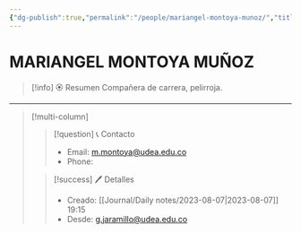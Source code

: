 ```yaml
---
{"dg-publish":true,"permalink":"/people/mariangel-montoya-munoz/","title":"MARIANGEL MONTOYA MUÑOZ","tags":["Person"],"noteIcon":"","created":"2023-08-07T19:15:15.366-05:00","updated":"2023-08-07T19:32:47.380-05:00"}
---
```



# MARIANGEL MONTOYA MUÑOZ

> [!info] 🏵️ Resumen
> Compañera de carrera, pelirroja.

---- 
> [!multi-column]
> 
> > [!question] 📞 Contacto
> > - Email: m.montoya@udea.edu.co 
> > - Phone:  
> 
> > [!success] 🖊️ Detalles
> > - Creado: [[Journal/Daily notes/2023-08-07\|2023-08-07]] 19:15
> > - Desde: g.jaramillo@udea.edu.co  
